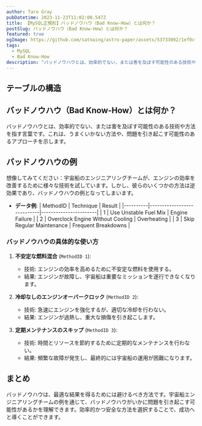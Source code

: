 ```yaml
---
author: Taro Gray
pubDatetime: 2023-11-23T11:02:00.547Z
title: 【MySQL正規形】バッドノウハウ（Bad Know-How）とは何か？
postSlug: バッドノウハウ（Bad Know-How）とは何か？
featured: true
ogImage: https://github.com/satnaing/astro-paper/assets/53733092/1ef0cf03-8137-4d67-ac81-84a032119e3a
tags:
  - MySQL
  - Bad Know-How
description: "バッドノウハウとは、効率的でない、または害を及ぼす可能性のある技術や方法を指す言葉です。これは、うまくいかない方法や、問題を引き起こす可能性のあるアプローチを示します。"
---
```


## テーブルの構造

## バッドノウハウ（Bad Know-How）とは何か？

バッドノウハウとは、効率的でない、または害を及ぼす可能性のある技術や方法を指す言葉です。これは、うまくいかない方法や、問題を引き起こす可能性のあるアプローチを示します。

## バッドノウハウの例

想像してみてください：宇宙船のエンジニアリングチームが、エンジンの効率を改善するために様々な技術を試しています。しかし、彼らのいくつかの方法は逆効果であり、バッドノウハウの例となってしまいます。

- **データ例**:
  | MethodID | Technique | Result |
  |----------|----------------------------|-----------------------|
  | 1 | Use Unstable Fuel Mix | Engine Failure |
  | 2 | Overclock Engine Without Cooling | Overheating |
  | 3 | Skip Regular Maintenance | Frequent Breakdowns |

### バッドノウハウの具体的な使い方

1. **不安定な燃料混合** (`MethodID 1`):

   - 技術: エンジンの効率を高めるために不安定な燃料を使用する。
   - 結果: エンジンが故障し、宇宙船は重要なミッションを遂行できなくなります。

2. **冷却なしのエンジンオーバークロック** (`MethodID 2`):

   - 技術: 急速にエンジンを強化するが、適切な冷却を行わない。
   - 結果: エンジンが過熱し、重大な損傷を引き起こします。

3. **定期メンテナンスのスキップ** (`MethodID 3`):
   - 技術: 時間とリソースを節約するために定期的なメンテナンスを行わない。
   - 結果: 頻繁な故障が発生し、最終的には宇宙船の運用が困難になります。

## まとめ

バッドノウハウは、最適な結果を得るためには避けるべき方法です。宇宙船エンジニアリングチームの例を通じて、バッドノウハウがいかに問題を引き起こす可能性があるかを理解できます。効率的かつ安全な方法を選択することで、成功へと導くことができます。
